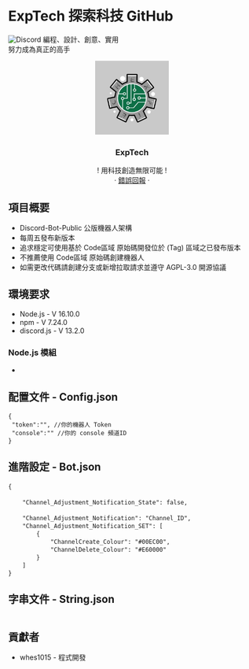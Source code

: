 # ExpTech 探索科技 GitHub
<img alt="Discord" src="https://img.shields.io/discord/857181425908318218">
編程、設計、創意、實用
<br>
努力成為真正的高手
<br />
<p align="center">
  <a href="https://github.com/ExpTech-tw/Example/">
    <img src="image/ExpTech.png" alt="ExpTech" width="150" height="150">
  </a>
  <h3 align="center">ExpTech</h3>
  <p align="center">
    ! 用科技創造無限可能 !
    <br />
    ·
    <a href="https://github.com/ExpTech-tw/Example/issues">錯誤回報</a>
    ·
  </p>
</p>

## 項目概要
* Discord-Bot-Public 公版機器人架構
* 每周五發布新版本
* 追求穩定可使用基於 Code區域 原始碼開發位於 (Tag) 區域之已發布版本
* 不推薦使用 Code區域 原始碼創建機器人
* 如需更改代碼請創建分支或新增拉取請求並遵守 AGPL-3.0 開源協議

## 環境要求
* Node.js - V 16.10.0
* npm - V 7.24.0
* discord.js - V 13.2.0
### Node.js 模組
*

## 配置文件 - Config.json
```
{
 "token":"", //你的機器人 Token
 "console":"" //你的 console 頻道ID
}
```

## 進階設定 - Bot.json
```
{

    "Channel_Adjustment_Notification_State": false,

    "Channel_Adjustment_Notification": "Channel_ID",
    "Channel_Adjustment_Notification_SET": [
        {
            "ChannelCreate_Colour": "#00EC00",
            "ChannelDelete_Colour": "#E60000"
        }
    ]
}
```

## 字串文件 - String.json
```
```

## 貢獻者
* whes1015 - 程式開發
